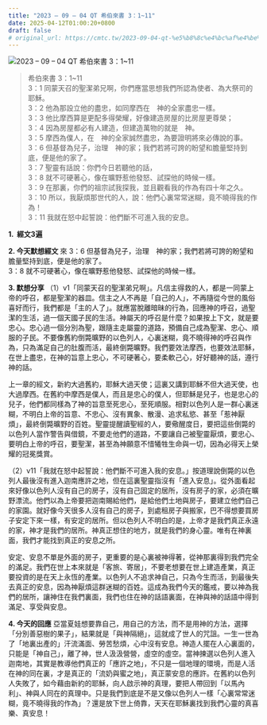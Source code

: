 ```yaml
---
title: "2023 – 09 – 04 QT 希伯來書 3：1~11"
date: 2025-04-12T01:00:20+0800
draft: false
# original_url: https://cmtc.tw/2023-09-04-qt-%e5%b8%8c%e4%bc%af%e4%be%86%e6%9b%b8-3%ef%bc%9a111
---
```


![2023 – 09 – 04 QT  希伯來書 3：1\~11](/images/qt.jpg  "2023 – 09 – 04 QT  希伯來書 3：1\~11")

> 希伯來書 3：1\~11  
> 3：1 同蒙天召的聖潔弟兄啊，你們應當思想我們所認為使者、為大祭司的耶穌。  
> 3：2 他為那設立他的盡忠，如同摩西在　神的全家盡忠一樣。  
> 3：3 他比摩西算是更配多得榮耀，好像建造房屋的比房屋更尊榮；  
> 3：4 因為房屋都必有人建造，但建造萬物的就是　神。  
> 3：5 摩西為僕人，在　神的全家誠然盡忠，為要證明將來必傳說的事。  
> 3：6 但基督為兒子，治理　神的家；我們若將可誇的盼望和膽量堅持到底，便是他的家了。  
> 3：7 聖靈有話說：你們今日若聽他的話，  
> 3：8 就不可硬著心，像在曠野惹他發怒、試探他的時候一樣。  
> 3：9 在那裏，你們的祖宗試我探我，並且觀看我的作為有四十年之久。  
> 3：10 所以，我厭煩那世代的人，說：他們心裏常常迷糊，竟不曉得我的作為！  
> 3：11 我就在怒中起誓說：他們斷不可進入我的安息。

**1.  經文3遍**

**2. 今天默想經文**
來 3：6 但基督為兒子，治理　神的家；我們若將可誇的盼望和膽量堅持到底，便是他的家了。  
3：8 就不可硬著心，像在曠野惹他發怒、試探他的時候一樣。

**3. 默想分享**
（1）v1「同蒙天召的聖潔弟兄啊」。凡信主得救的人，都是一同蒙上帝的呼召，都是聖潔的器皿。信主之人不再是「自己的人」，不再隨從今世的風俗喜好而行，我們都是「主的人了」。就應當脫離暗昧的行為，回應神的呼召，過聖潔的生活，過一個天國子民的生活。神屬天的呼召是什麼？如果按上下文，就是要忠心。忠心過一個分別為聖，跟隨主走屬靈的道路，預備自己成為聖潔、忠心、順服的子民。不要像舊約倒斃曠野的以色列人，心裏迷糊，竟不曉得神的呼召與作為，只為滿足自己的肚腹而活，最終倒斃曠野。我們要效法摩西，也要效法耶穌，在世上盡忠，在神的旨意上忠心，不可硬著心，要柔軟己心，好好聽神的話，遵行神的話。

上一章的經文，新約大過舊約，耶穌大過天使；這裏又講到耶穌不但大過天使，也大過摩西。在舊約中摩西是僕人，而且是忠心的僕人，但耶穌是兒子，也是忠心的兒子，他們都同樣為了神的旨意至死忠心，至死順服。相對以色列人是一群心裏迷糊，不明白上帝的旨意、不忠心、沒有異象、散漫、追求私慾、甚至「惹神厭煩」，最終倒斃曠野的百姓。聖靈提醒讀聖經的人，要儆醒度日，要把這些倒斃的以色列人當作警告與借鏡，不要走他們的道路，不要讓自己被聖靈厭煩，要忠心、要明白上帝的呼召，要聖潔，甚至為神願意不惜犧牲生命與一切，因為必得天上榮耀的冠冕獎賞。

（2）v11「我就在怒中起誓說：他們斷不可進入我的安息。」按道理說倒斃的以色列人最後沒有進入迦南應許之地，但在這裏聖靈指沒有「進入安息」。從外面看起來好像以色列人沒有自己的房子，沒有自己固定的居所，沒有房子的家，必須在曠野漂流。他們以為上帝要把迦南賜給他們，是給他們土地與房子，要建立他們自己的家園。就好像今天很多人沒有自己的房子，到處租房子與搬家，巴不得想要買房子安定下來一樣，有安定的居所。但以色列人不明白的是，上帝才是我們真正永遠的家，神才是我們的居所。神真正想住的地方，就是我們的身心靈。唯有在神裏面，我們才能找到真正的安息之所。

安定、安息不單是外面的房子，更重要的是心裏被神得著，從神那裏得到我們完全的滿足。我們在世上本來就是「客旅、寄居」，不要老想要在世上建造產業，真正要投資的是在天上永恆的產業。以色列人不追求神自己，只為今生而活，到最後失去真正的安息，因為神厭煩這群迷糊的百姓。這成為我們今天的鑑戒，要以神為我們的居所，讓神住在我們裏面，我們也住在神的話語裏面，在神與神的話語中得到滿足、享受與安息。

**4. 今天的回應**
亞當夏娃想要靠自己，用自己的方法，而不是用神的方法，選擇「分別善惡樹的果子」，結果就是「與神隔絕」，這就成了世人的咒詛。一生一世為了「地裏出產的」汗流滿面、勞苦愁煩，心中沒有安息。神造人擺在人心裏面的，只能是「神自己」，離了神，世人汲汲營營，虛空的虛空。當神揀選以色列人進入迦南地，其實是教導他們真正的「應許之地」，不只是一個地理的環境，而是人活在神的同在裏，才是真正的「流奶與蜜之地」，真正蒙安息的應許。在舊約以色列人失敗了，如今藉由新約的耶穌，向人啟示神的真理，要把人帶回到「以馬內利」、神與人同在的真理中。只是我們到底是不是又像以色列人一樣「心裏常常迷糊，竟不曉得我的作為」？還是放下世上倚靠，天天在耶穌裏找到我們心靈的真喜樂、真安息！
